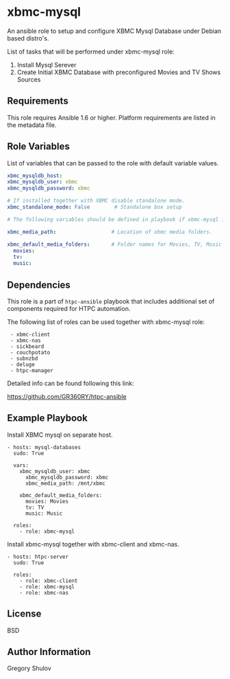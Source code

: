 xbmc-mysql
===========

An ansible role to setup and configure XBMC Mysql Database under Debian based distro's.

List of tasks that will be performed under xbmc-mysql role:

1. Install Mysql Serever
2. Create Initial XBMC Database with preconfigured Movies and TV Shows Sources

Requirements
------------

This role requires Ansible 1.6 or higher. Platform requirements are listed in the metadata file.

Role Variables
--------------

List of variables that can be passed to the role with default variable values.

```yaml
xbmc_mysqldb_host: 
xbmc_mysqldb_user: xbmc
xbmc_mysqldb_password: xbmc

# If installed together with XBMC disable standalone mode.
xbmc_standalone_mode: False        # Standalone box setup

# The following variables should be defined in playbook if xbmc-mysql is added without xbmc-client role.

xbmc_media_path:                  # Location of xbmc media folders.

xbmc_default_media_folders:       # Folder names for Movies, TV, Music and etc.
  movies: 
  tv: 
  music: 
```

Dependencies
------------

This role is a part of `htpc-ansible` playbook that includes additional set of components required for HTPC automation.

The following list of roles can be used together with xbmc-mysql role:

     - xbmc-client
     - xbmc-nas
     - sickbeard
     - couchpotato
     - subnzbd
     - deluge
     - htpc-manager

Detailed info can be found following this link:

https://github.com/GR360RY/htpc-ansible


Example Playbook
-------------------------
Install XBMC mysql on separate host.

	- hosts: mysql-databases
	  sudo: True

	  vars:
	  	xbmc_mysqldb_user: xbmc
		  xbmc_mysqldb_password: xbmc
		  xbmc_media_path: /mnt/xbmc

	    xbmc_default_media_folders:
		  movies: Movies
		  tv: TV
		  music: Music

	  roles:
	  	- role: xbmc-mysql


Install xbmc-mysql together with xbmc-client and xbmc-nas.

    - hosts: htpc-server
      sudo: True

      roles:
        - role: xbmc-client
        - role: xbmc-mysql
        - role: xbmc-nas


License
-------

BSD

Author Information
------------------

Gregory Shulov

